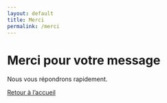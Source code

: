 ```yaml
---
layout: default
title: Merci
permalink: /merci
---
```


<div class="min-h-screen bg-white text-black px-4 py-12 text-center">
  <h1 class="text-3xl font-bold mb-6">Merci pour votre message</h1>
  <p class="text-lg max-w-xl mx-auto">
    Nous vous répondrons rapidement.
  </p>
  <a href="{{ site.baseurl }}/" class="mt-6 inline-block text-blue-600 hover:underline">Retour à l’accueil</a>
</div>
